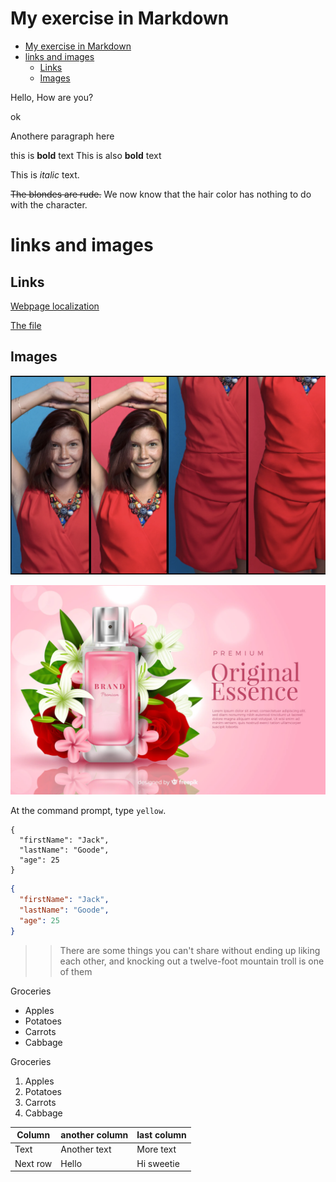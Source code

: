<!-- Example of title -->
My exercise in Markdown
==========
<!-- Here comes the table of content -->

- [My exercise in Markdown](#my-exercise-in-markdown)
- [links and images](#links-and-images)
  - [Links](#links)
  - [Images](#images)

<!-- Example of paragraph of text with line break -->

Hello, How are you?

ok

<!-- Example of another paragraph -->
Anothere paragraph here

<!-- Example of bold -->
this is **bold** text
This is also __bold__ text

<!-- Example of italic  -->
This is *italic* text.

<!-- Example of strikethough-->

~~The blondes are rude.~~ We now know that the hair color has nothing to do with the character.

<!-- Example of headers -->

# links and images

## Links

<!-- Example of external link -->

[Webpage localization](https://americanbookstore.pl/)

<!-- Example of link to another file -->

[The file](New_File.md)

## Images 

<!-- Example of an image -->
![Image from the Internet](./Images/zrzut.png)
<!-- Example of an image with hover text -->
![Image from the internet](./Images/perfume.webp)

<!-- Example of equation or inline code -->
At the command prompt, type `yellow`.

<!-- Example of a block of code -->
```
{
  "firstName": "Jack",
  "lastName": "Goode",
  "age": 25
}
```
<!-- Example of code highlighting -->
```json
{
  "firstName": "Jack",
  "lastName": "Goode",
  "age": 25
}
```

<!-- Example of quote -->
>> There are some things you can't share without ending up liking each other, and knocking out a twelve-foot mountain troll is one of them

<!-- Example of bullet list -->
Groceries

- Apples
- Potatoes
- Carrots
- Cabbage

<!-- Example of numbered list -->
Groceries 

1. Apples
2. Potatoes
3. Carrots
4. Cabbage

<!-- Example of table -->

| Column   | another column | last column |
| -------- | -------------- | ----------- |
| Text     | Another text   | More text   |
| Next row | Hello          | Hi sweetie  |

<!-- Paragraph after table -->